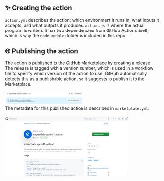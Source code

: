 ## :sparkles: Creating the action
`action.yml` describes the action; which environment it runs in, what inputs it accepts, and what outputs it produces. `action.js` is where the actual program is written. It has two dependencies from GitHub Actions itself, which is why the `node_modules`folder is included in this repo.

## :globe_with_meridians: Publishing the action
The action is published to the GitHub Marketplace by creating a release. The release is tagged with a version number, which is used in a workflow file to specify which version of the action to use. GitHub automatically detects this as a publishable action, so it suggests to publish it to the Marketplace. <br><br>
<img src="imgs/img1.png" alt="img1" width="250"/><br>
The metadata for this published action is described in `marketplace.yml`.<br><br>
<img src="imgs/img2.png" alt="img2" width="400"/><br>